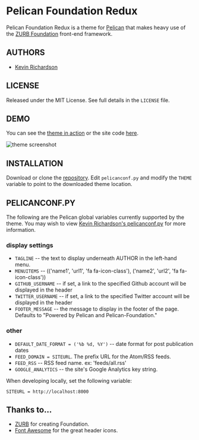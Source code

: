# Pelican Foundation Redux
Pelican Foundation Redux is a theme for [Pelican](http://blog.getpelican.com/) that makes heavy use of the [ZURB Foundation](http://foundation.zurb.com/) front-end framework.

## AUTHORS
* [Kevin Richardson](https://github.com/kfr2)

## LICENSE
Released under the MIT License.  See full details in the `LICENSE` file.

## DEMO
You can see the [theme in action](https://kevinrichardson.co/) or the site code [here](https://github.com/kfr2/kevinrichardson.co/).

![theme screenshot](https://raw.github.com/kfr2/pelican-foundation-redux/master/screenshot.png)

## INSTALLATION
Download or clone the [repository](https://github.com/kfr2/pelican-foundation-redux). Edit `pelicanconf.py` and modify the `THEME` variable to point to the downloaded theme location.

## PELICANCONF.PY
The following are the Pelican global variables currently supported by the theme.  You may wish to view [Kevin Richardson's pelicanconf.py](https://github.com/kfr2/kevinrichardson.co/blob/master/pelicanconf.py) for more information.

### display settings
* `TAGLINE` -- the text to display underneath AUTHOR in the left-hand menu.
* `MENUITEMS` -- (('name1', 'url1', 'fa fa-icon-class'), ('name2', 'url2', 'fa fa-icon-class'))
* `GITHUB_USERNAME` -- if set, a link to the specified Github account will be displayed in the header
* `TWITTER_USERNAME` -- if set, a link to the specified Twitter account will be displayed in the header
* `FOOTER_MESSAGE` -- the message to display in the footer of the page. Defaults to "Powered by Pelican and Pelican-Foundation."

### other
* `DEFAULT_DATE_FORMAT = ('%b %d, %Y')` -- date format for post publication dates
* `FEED_DOMAIN = SITEURL`.  The prefix URL for the Atom/RSS feeds.
* `FEED_RSS` -- RSS feed name.  ex: 'feeds/all.rss'
* `GOOGLE_ANALYTICS` -- the site's Google Analytics key string.

When developing locally, set the following variable:

`SITEURL = http://localhost:8000`

## Thanks to...
* [ZURB](http://zurb.com/) for creating Foundation.
* [Font Awesome](http://fortawesome.github.io/Font-Awesome/) for the great header icons.
